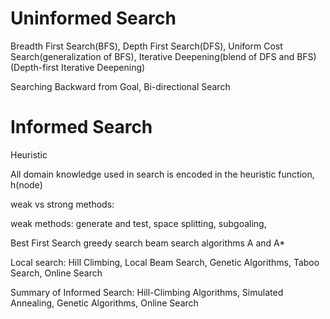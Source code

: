 # Uninformed Search
Breadth First Search(BFS), Depth First Search(DFS), Uniform Cost Search(generalization of BFS), Iterative Deepening(blend of DFS and BFS) (Depth-first Iterative Deepening)

Searching Backward from Goal, Bi-directional Search

# Informed Search
Heuristic

All domain knowledge used in search is encoded
in the heuristic function, h(node)

weak vs strong methods:

weak methods: generate and test, space splitting, subgoaling,

Best First Search
    greedy search
    beam search
    algorithms A and A*


Local search: Hill Climbing, Local Beam Search, Genetic Algorithms, Taboo Search, Online Search

Summary of Informed Search: Hill-Climbing Algorithms, Simulated Annealing, Genetic Algorithms, Online Search
